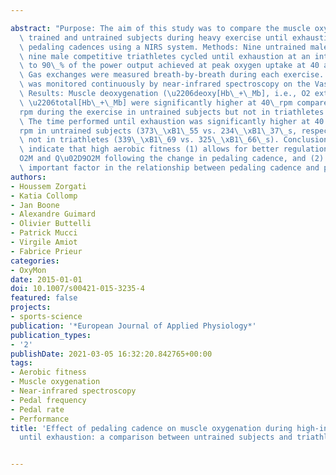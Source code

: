 ---
abstract: "Purpose: The aim of this study was to compare the muscle oxygenation between\
  \ trained and untrained subjects during heavy exercise until exhaustion at two extreme\
  \ pedaling cadences using a NIRS system. Methods: Nine untrained male subjects and\
  \ nine male competitive triathletes cycled until exhaustion at an intensity corresponding\
  \ to 90\_% of the power output achieved at peak oxygen uptake at 40 and 100\_rpm.\
  \ Gas exchanges were measured breath-by-breath during each exercise. Muscle (de)oxygenation\
  \ was monitored continuously by near-infrared spectroscopy on the Vastus Lateralis.\
  \ Results: Muscle deoxygenation (\u2206deoxy[Hb\_+\_Mb], i.e., O2 extraction) and\
  \ \u2206total[Hb\_+\_Mb] were significantly higher at 40\_rpm compared to 100\_\
  rpm during the exercise in untrained subjects but not in triathletes (p\_<\_0.05).\
  \ The time performed until exhaustion was significantly higher at 40 than at 100\_\
  rpm in untrained subjects (373\_\xB1\_55 vs. 234\_\xB1\_37\_s, respectively) but\
  \ not in triathletes (339\_\xB1\_69 vs. 325\_\xB1\_66\_s). Conclusions: These results\
  \ indicate that high aerobic fitness (1) allows for better regulation between V\u02D9\
  O2M and Q\u02D9O2M following the change in pedaling cadence, and (2) is the most\
  \ important factor in the relationship between pedaling cadence and performance."
authors:
- Houssem Zorgati
- Katia Collomp
- Jan Boone
- Alexandre Guimard
- Olivier Buttelli
- Patrick Mucci
- Virgile Amiot
- Fabrice Prieur
categories:
- OxyMon
date: 2015-01-01
doi: 10.1007/s00421-015-3235-4
featured: false
projects:
- sports-science
publication: '*European Journal of Applied Physiology*'
publication_types:
- '2'
publishDate: 2021-03-05 16:32:20.842765+00:00
tags:
- Aerobic fitness
- Muscle oxygenation
- Near-infrared spectroscopy
- Pedal frequency
- Pedal rate
- Performance
title: 'Effect of pedaling cadence on muscle oxygenation during high-intensity cycling
  until exhaustion: a comparison between untrained subjects and triathletes'

---
